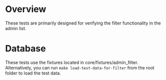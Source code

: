 # Overview

These tests are primarily designed for verifying the filter functionality in the admin list.

# Database

These tests use the fixtures located in core/fixtures/admin_filter.
Alternatively, you can run `make load-test-data-for-filter` from the root folder to load the test data.